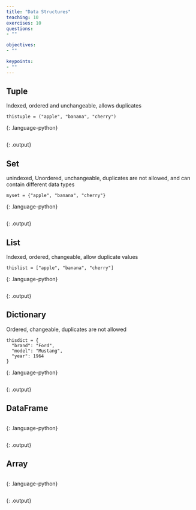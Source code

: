 ```yaml
---
title: "Data Structures"
teaching: 10
exercises: 10
questions:
- ""

objectives:
- ""

keypoints:
- ""
---
```

## Tuple
Indexed, ordered and unchangeable, allows duplicates
~~~
thistuple = ("apple", "banana", "cherry")
~~~
{: .language-python}
~~~

~~~
{: .output}
## Set
unindexed, Unordered, unchangeable, duplicates are not allowed, and can contain different data types
~~~
myset = {"apple", "banana", "cherry"}
~~~
{: .language-python}
~~~

~~~
{: .output}
## List
Indexed, ordered, changeable, allow duplicate values
~~~
thislist = ["apple", "banana", "cherry"]
~~~
{: .language-python}
~~~

~~~
{: .output}

## Dictionary
Ordered, changeable, duplicates are not allowed
~~~
thisdict = {
  "brand": "Ford",
  "model": "Mustang",
  "year": 1964
}
~~~
{: .language-python}
~~~

~~~
{: .output}
## DataFrame
~~~

~~~
{: .language-python}
~~~

~~~
{: .output}
## Array
~~~

~~~
{: .language-python}
~~~

~~~
{: .output}

